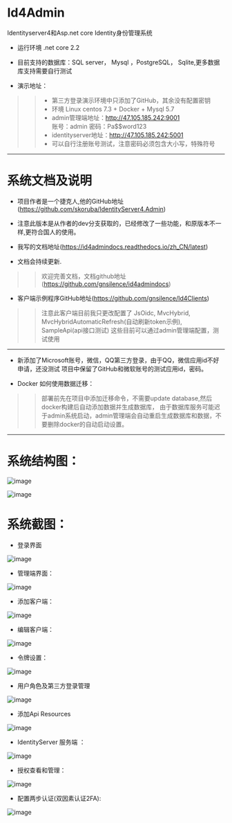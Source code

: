 # Id4Admin
Identityserver4和Asp.net core Identity身份管理系统

* 运行环境 .net core 2.2

* 目前支持的数据库：SQL server， Mysql ，PostgreSQL， Sqlite,更多数据库支持需要自行测试

* 演示地址：
>> - 第三方登录演示环境中只添加了GitHub，其余没有配置密钥
>> - 环境 Linux centos 7.3 + Docker + Mysql 5.7
>> - admin管理端地址：http://47.105.185.242:9001          
      账号：admin  密码：Pa$$word123
>> - identityserver地址：http://47.105.185.242:5001      
>> - 可以自行注册账号测试，注意密码必须包含大小写，特殊符号
---------------------

# 系统文档及说明

* 项目作者是一个捷克人,他的GitHub地址(https://github.com/skoruba/IdentityServer4.Admin)

* 注意此版本是从作者的dev分支获取的，已经修改了一些功能，和原版本不一样,更符合国人的使用。

* 我写的文档地址(https://id4admindocs.readthedocs.io/zh_CN/latest)

* 文档会持续更新.

> > 欢迎完善文档，文档github地址(https://github.com/gnsilence/id4admindocs)

* 客户端示例程序GitHub地址(https://github.com/gnsilence/Id4Clients)

> > 注意此客户端目前我只更改配置了
JsOidc, MvcHybrid, MvcHybridAutomaticRefresh(自动刷新token示例),
SampleApi(api接口测试)
这些目前可以通过admin管理端配置，测试使用

------------------------------

* 新添加了Microsoft账号，微信，QQ第三方登录，由于QQ，微信应用id不好申请，还没测试
项目中保留了GitHub和微软账号的测试应用id，密码。

* Docker 如何使用数据迁移：
> > 部署前先在项目中添加迁移命令，不需要update database,然后docker构建后自动添加数据并生成数据库，
> > 由于数据库服务可能迟于admin系统启动，admin管理端会自动重启生成数据库和数据，不要删除docker的自动启动设置。
-------------------------------

系统结构图：
====

![image](https://github.com/gnsilence/Id4Admin/blob/master/docs/Images/Skoruba.IdentityServer4.Admin-Solution.png)


![image](https://github.com/gnsilence/Id4Admin/blob/master/docs/Images/Skoruba.IdentityServer4.Admin-App-Diagram.png)


系统截图：
====

* 登录界面

![image](https://github.com/gnsilence/Id4Admin/blob/master/docs/Images/App/ExternalLogin.png)

* 管理端界面：

![image](https://github.com/gnsilence/Id4Admin/blob/master/docs/Images/App/AdminServer.png)

* 添加客户端：

![image](https://github.com/gnsilence/Id4Admin/blob/master/docs/Images/App/ClientsAdd.png)

* 编辑客户端：

![image](https://github.com/gnsilence/Id4Admin/blob/master/docs/Images/App/EditClient.png)

* 令牌设置：

![image](https://github.com/gnsilence/Id4Admin/blob/master/docs/Images/App/STSset.png)

* 用户角色及第三方登录管理

![image](https://github.com/gnsilence/Id4Admin/blob/master/docs/Images/App/UserRole.png)

* 添加Api Resources

![image](https://github.com/gnsilence/Id4Admin/blob/master/docs/Images/App/AddApiResources.png)

* IdentityServer 服务端 ：

![image](https://github.com/gnsilence/Id4Admin/blob/master/docs/Images/App/IdentityServer.png)

* 授权查看和管理：

![image](https://github.com/gnsilence/Id4Admin/blob/master/docs/Images/App/ManageGrants.png)

* 配置两步认证(双因素认证2FA):

![image](https://github.com/gnsilence/Id4Admin/blob/master/docs/Images/App/2FASet.png)
